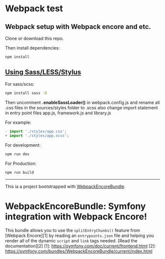 # Webpack test

## Webpack setup with Webpack encore and etc.

Clone or download this repo.

Then install dependencies:

```bash
npm install
```

## [Using Sass/LESS/Stylus](https://symfony.com/doc/current/frontend/encore/simple-example.html#using-sass-less-stylus)

For sass/scss:

```bash
npm install sass -D
```

Then uncomment **.enableSassLoader()** in webpack.config.js and rename all .css files in the sources/styles folder to .scss also change import statement in entry point files app.js, framework.js and library.js

For example:

```js
- import './styles/app.css';
+ import './styles/app.scss';
```

For development:

```bash
npm run dev
```

For Production:

```bash
npm run build
```

<hr />

This ia a project bootstrapped with [WebpackEncoreBundle](https://github.com/symfony/webpack-encore-bundle).

WebpackEncoreBundle: Symfony integration with Webpack Encore!
=============================================================
This bundle allows you to use the `splitEntryChunks()` feature
from [Webpack Encore][1] by reading an `entrypoints.json` file
and helping you render all of the dynamic `script` and `link`
tags needed.
[Read the documentation][2]
[1]: https://symfony.com/doc/current/frontend.html
[2]: https://symfony.com/bundles/WebpackEncoreBundle/current/index.html
